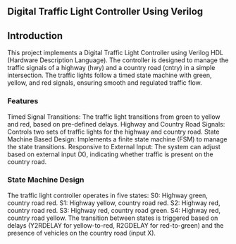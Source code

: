 ## Digital Traffic Light Controller Using Verilog
## Introduction
This project implements a Digital Traffic Light Controller using Verilog HDL (Hardware Description Language). The controller is designed to manage the traffic signals of a highway (hwy) and a country road (cntry) in a simple intersection. The traffic lights follow a timed state machine with green, yellow, and red signals, ensuring smooth and regulated traffic flow.

### Features
Timed Signal Transitions: The traffic light transitions from green to yellow and red, based on pre-defined delays.
Highway and Country Road Signals: Controls two sets of traffic lights for the highway and country road.
State Machine Based Design: Implements a finite state machine (FSM) to manage the state transitions.
Responsive to External Input: The system can adjust based on external input (X), indicating whether traffic is present on the country road.

### State Machine Design
The traffic light controller operates in five states:
S0: Highway green, country road red.
S1: Highway yellow, country road red.
S2: Highway red, country road red.
S3: Highway red, country road green.
S4: Highway red, country road yellow.
The transition between states is triggered based on delays (Y2RDELAY for yellow-to-red, R2GDELAY for red-to-green) and the presence of vehicles on the country road (input X).
